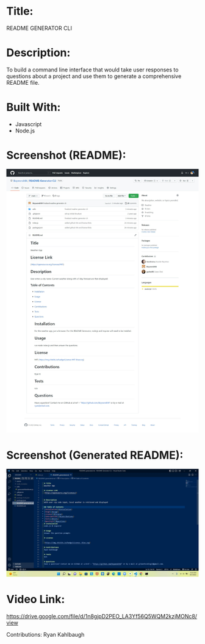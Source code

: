 # Title:
README GENERATOR CLI

# Description:
To build a command line interface that would take user responses to questions about a project and use them to generate a comprehensive README file.

# Built With:
- Javascript
- Node.js

# Screenshot (README):
<img src=".\assets\screenshot.png"></img>

# Screenshot (Generated README):
<img src=".\assets\Sample Screenshot - 10-1-22.jpg"></img>

# Video Link:
https://drive.google.com/file/d/1n8gjpD2PEO_LA3Yf56Q5WQM2kzjMONc8/view

Contributions:
Ryan Kahlbaugh